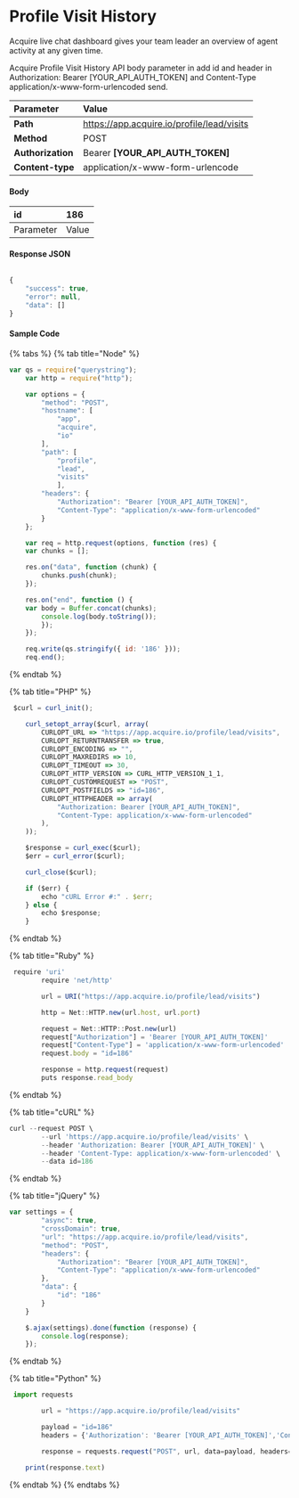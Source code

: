 # Profile Visit History

Acquire live chat dashboard gives your team leader an overview of agent activity at any given time.

Acquire Profile Visit History API body parameter in add id and header in Authorization: Bearer \[YOUR\_API\_AUTH\_TOKEN\] and Content-Type application/x-www-form-urlencoded send.

| Parameter | Value |
| :--- | :--- |
| **Path** | https://app.acquire.io/profile/lead/visits |
| **Method** | POST |
| **Authorization** | Bearer **\[YOUR\_API\_AUTH\_TOKEN\]** |
| **Content-type** | application/x-www-form-urlencode |

#### **Body**

| **id** | 186 |
| :--- | :--- |
| Parameter | Value |

#### **Response JSON**

```javascript

{
    "success": true,
    "error": null,
    "data": []
}

```

#### **Sample Code**

{% tabs %}
{% tab title="Node" %}
```javascript
var qs = require("querystring");
	var http = require("http");

	var options = {
		"method": "POST",
		"hostname": [
			"app",
			"acquire",
			"io" 
		],
		"path": [
			"profile",
			"lead",
			"visits"
			],
		"headers": {
			"Authorization": "Bearer [YOUR_API_AUTH_TOKEN]",
			"Content-Type": "application/x-www-form-urlencoded"
		}
	};

	var req = http.request(options, function (res) {
	var chunks = [];

	res.on("data", function (chunk) {
		chunks.push(chunk);
	});

	res.on("end", function () {
    var body = Buffer.concat(chunks);
		console.log(body.toString());
		});
	});

	req.write(qs.stringify({ id: '186' }));
	req.end();
```
{% endtab %}

{% tab title="PHP" %}
```javascript
 $curl = curl_init();

	curl_setopt_array($curl, array(
		CURLOPT_URL => "https://app.acquire.io/profile/lead/visits",
		CURLOPT_RETURNTRANSFER => true,
		CURLOPT_ENCODING => "",
		CURLOPT_MAXREDIRS => 10,
		CURLOPT_TIMEOUT => 30,
		CURLOPT_HTTP_VERSION => CURL_HTTP_VERSION_1_1,
		CURLOPT_CUSTOMREQUEST => "POST",
		CURLOPT_POSTFIELDS => "id=186",
		CURLOPT_HTTPHEADER => array(
			"Authorization: Bearer [YOUR_API_AUTH_TOKEN]",
			"Content-Type: application/x-www-form-urlencoded"
		),
	));

	$response = curl_exec($curl);
	$err = curl_error($curl);

	curl_close($curl);

	if ($err) {
		echo "cURL Error #:" . $err;
	} else {
		echo $response;
	}
```
{% endtab %}

{% tab title="Ruby" %}
```javascript
 require 'uri'
		require 'net/http'

		url = URI("https://app.acquire.io/profile/lead/visits")

		http = Net::HTTP.new(url.host, url.port)

		request = Net::HTTP::Post.new(url)
		request["Authorization"] = 'Bearer [YOUR_API_AUTH_TOKEN]'
		request["Content-Type"] = 'application/x-www-form-urlencoded'
		request.body = "id=186"

		response = http.request(request)
		puts response.read_body
```
{% endtab %}

{% tab title="cURL" %}
```javascript
curl --request POST \
		--url 'https://app.acquire.io/profile/lead/visits' \
		--header 'Authorization: Bearer [YOUR_API_AUTH_TOKEN]' \
		--header 'Content-Type: application/x-www-form-urlencoded' \
		--data id=186
```
{% endtab %}

{% tab title="jQuery" %}
```javascript
var settings = {
		"async": true,
		"crossDomain": true,
		"url": "https://app.acquire.io/profile/lead/visits",
		"method": "POST",
		"headers": {
			"Authorization": "Bearer [YOUR_API_AUTH_TOKEN]",
			"Content-Type": "application/x-www-form-urlencoded"
		},
		"data": {
			"id": "186"
		}
	}

	$.ajax(settings).done(function (response) {
		console.log(response);
	});
```
{% endtab %}

{% tab title="Python" %}
```javascript
 import requests

		url = "https://app.acquire.io/profile/lead/visits"

		payload = "id=186"
		headers = {'Authorization': 'Bearer [YOUR_API_AUTH_TOKEN]','Content-Type': 'application/x-www-form-urlencoded'}

		response = requests.request("POST", url, data=payload, headers=headers)

	print(response.text)
```
{% endtab %}
{% endtabs %}

